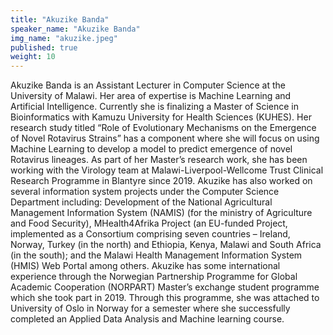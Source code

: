 ```yaml
---
title: "Akuzike Banda"
speaker_name: "Akuzike Banda"
img_name: "akuzike.jpeg"
published: true
weight: 10
---
```


Akuzike Banda is an Assistant Lecturer in Computer Science at the University of Malawi. Her area of expertise is Machine Learning and Artificial Intelligence. Currently she is finalizing a Master of Science in Bioinformatics with Kamuzu University for Health Sciences (KUHES). Her research study titled “Role of Evolutionary Mechanisms on the Emergence of Novel Rotavirus Strains” has a component where she will focus on using Machine Learning to develop a model to predict emergence of novel Rotavirus lineages. As part of her Master’s research work, she has been working with the Virology team at Malawi-Liverpool-Wellcome Trust Clinical Research Programme in Blantyre since 2019. Akuzike has also worked on several information system projects under the Computer Science Department including: Development of the National Agricultural Management Information System (NAMIS) (for the ministry of Agriculture and Food Security), MHealth4Afrika Project (an EU-funded Project, implemented as a Consortium comprising seven countries – Ireland, Norway, Turkey (in the north) and Ethiopia, Kenya, Malawi and South Africa (in the south); and the Malawi Health Management Information System (HMIS) Web Portal among others. Akuzike has some international experience through the Norwegian Partnership Programme for Global Academic Cooperation (NORPART) Master’s exchange student programme which she took part in 2019. Through this programme, she was attached to University of Oslo in Norway for a semester where she successfully completed an Applied Data Analysis and Machine learning course.
